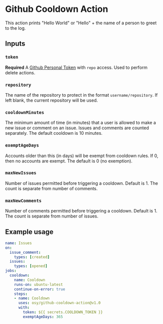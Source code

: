 # Github Cooldown Action

This action prints "Hello World" or "Hello" + the name of a person to greet to the log.

## Inputs

### `token`

**Required** A [Github Personal Token][1] with `repo` access. Used to perform delete actions.

### `repository`

The name of the repository to protect in the format `username/repository`. If left blank, the current repository will be used.

### `cooldownMinutes`

The minimum amount of time (in minutes) that a user is allowed to make a new issue or comment on an issue. Issues and comments are counted separately. The default cooldown is 10 minutes.

### `exemptAgeDays`

Accounts older than this (in days) will be exempt from cooldown rules. If 0, then no accounts are exempt. The default is 0 (no exemption).

### `maxNewIssues`

Number of issues permitted before triggering a cooldown. Default is 1. The count is separate from number of comments.

### `maxNewComments`

Number of comments permitted before triggering a cooldown. Default is 1. The count is separate from number of issues.

## Example usage

```yaml
name: Issues
on:
  issue_comment:
    types: [created]
  issues:
    types: [opened]
jobs:
  cooldown:
    name: Cooldown
    runs-on: ubuntu-latest
    continue-on-error: true
    steps:
    - name: Cooldown
      uses: osy/github-cooldown-action@v1.0
      with:
        token: ${{ secrets.COOLDOWN_TOKEN }}
        exemptAgeDays: 365
```

[1]: https://docs.github.com/en/free-pro-team@latest/github/authenticating-to-github/creating-a-personal-access-token
